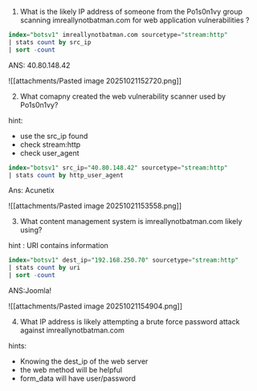 
1. What is the likely IP address of someone from the Po1s0n1vy group scanning imreallynotbatman.com for web application vulnerabilities ?

```sql
index="botsv1" imreallynotbatman.com sourcetype="stream:http"
| stats count by src_ip
| sort -count
```

ANS: 40.80.148.42

![[attachments/Pasted image 20251021152720.png]]


2. What comapny created the web vulnerability scanner used by Po1s0n1vy?

hint: 
- use the src_ip found
- check stream:http
- check user_agent

```sql
index="botsv1" src_ip="40.80.148.42" sourcetype="stream:http"
| stats count by http_user_agent
```


Ans: Acunetix

![[attachments/Pasted image 20251021153558.png]]

3. What content management system is imreallynotbatman.com likely using? 

hint : URI contains information


```sql
index="botsv1" dest_ip="192.168.250.70" sourcetype="stream:http"
| stats count by uri
| sort -count
```

ANS:Joomla!


![[attachments/Pasted image 20251021154904.png]]

4. What IP address is likely attempting a brute force password attack against imreallynotbatman.com

hints:
- Knowing the dest_ip of the web server
- the web method will be helpful
- form_data will have user/password